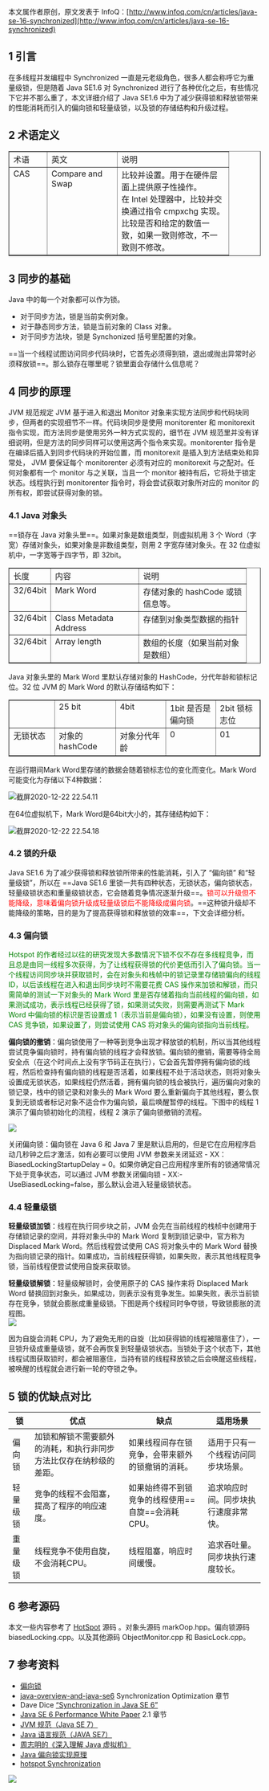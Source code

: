 本文属作者原创，原文发表于 InfoQ：[http://www.infoq.com/cn/articles/java-se-16-synchronized](http://www.infoq.com/cn/articles/java-se-16-synchronized)

1 引言
----

在多线程并发编程中 Synchronized 一直是元老级角色，很多人都会称呼它为重量级锁，但是随着 Java SE1.6 对 Synchronized 进行了各种优化之后，有些情况下它并不那么重了，本文详细介绍了 Java SE1.6 中为了减少获得锁和释放锁带来的性能消耗而引入的偏向锁和轻量级锁，以及锁的存储结构和升级过程。

2 术语定义
------

<table width="388" border="1" cellspacing="0" cellpadding="0"><tbody><tr><td valign="top" width="59">术语</td><td valign="top" width="123">英文</td><td valign="top" width="206">说明</td></tr><tr><td valign="top" width="59">CAS</td><td valign="top" width="123">Compare and Swap</td><td valign="top" width="206">比较并设置。用于在硬件层面上提供原子性操作。在&nbsp;Intel&nbsp;处理器中，比较并交换通过指令 cmpxchg 实现。比较是否和给定的数值一致，如果一致则修改，不一致则不修改。</td></tr></tbody></table>

3 同步的基础
-------

Java 中的每一个对象都可以作为锁。

*   对于同步方法，锁是当前实例对象。
*   对于静态同步方法，锁是当前对象的 Class 对象。
*   对于同步方法块，锁是 Synchonized 括号里配置的对象。

==当一个线程试图访问同步代码块时，它首先必须得到锁，退出或抛出异常时必须释放锁==。那么锁存在哪里呢？锁里面会存储什么信息呢？

4 同步的原理
-------

JVM 规范规定 JVM 基于进入和退出 Monitor 对象来实现方法同步和代码块同步，但两者的实现细节不一样。代码块同步是使用 monitorenter 和 monitorexit 指令实现，而方法同步是使用另外一种方式实现的，细节在 JVM 规范里并没有详细说明，但是方法的同步同样可以使用这两个指令来实现。monitorenter 指令是在编译后插入到同步代码块的开始位置，而 monitorexit 是插入到方法结束处和异常处， JVM 要保证每个 monitorenter 必须有对应的 monitorexit 与之配对。任何对象都有一个 monitor 与之关联，当且一个 monitor 被持有后，它将处于锁定状态。线程执行到 monitorenter 指令时，将会尝试获取对象所对应的 monitor 的所有权，即尝试获得对象的锁。

### 4.1 Java 对象头

==锁存在 Java 对象头里==。如果对象是数组类型，则虚拟机用 3 个 Word（字宽）存储对象头，如果对象是非数组类型，则用 2 字宽存储对象头。在 32 位虚拟机中，一字宽等于四字节，即 32bit。

<table width="417" border="1" cellspacing="0" cellpadding="0"><tbody><tr><td valign="top" width="59">长度</td><td valign="top" width="159">内容</td><td valign="top" width="198">说明</td></tr><tr><td valign="top" width="59">32/64bit</td><td valign="top" width="159">Mark Word</td><td valign="top" width="198">存储对象的 hashCode 或锁信息等。</td></tr><tr><td valign="top" width="59">32/64bit</td><td valign="top" width="159">Class Metadata Address</td><td valign="top" width="198">存储到对象类型数据的指针</td></tr><tr><td valign="top" width="59">32/64bit</td><td valign="top" width="159">Array length</td><td valign="top" width="198">数组的长度（如果当前对象是数组）</td></tr></tbody></table>

Java 对象头里的 Mark Word 里默认存储对象的 HashCode，分代年龄和锁标记位。32 位 JVM 的 Mark Word 的默认存储结构如下：

<table border="1" cellspacing="0" cellpadding="0"><tbody><tr><td valign="top" width="76"></td><td valign="top" width="106">25 bit</td><td valign="top" width="85">4bit</td><td valign="top" width="85">1bit 是否是偏向锁</td><td valign="top" width="73">2bit 锁标志位</td></tr><tr><td valign="top" width="76">无锁状态</td><td valign="top" width="106">对象的 hashCode</td><td valign="top" width="85">对象分代年龄</td><td valign="top" width="85">0</td><td valign="top" width="73">01</td></tr></tbody></table>



在运行期间Mark Word里存储的数据会随着锁标志位的变化而变化。Mark Word可能变化为存储以下4种数据：

![截屏2020-12-22 22.54.11](images/%E6%88%AA%E5%B1%8F2020-12-22%2022.54.11.png)

在64位虚拟机下，Mark Word是64bit大小的，其存储结构如下：

![截屏2020-12-22 22.54.18](images/%E6%88%AA%E5%B1%8F2020-12-22%2022.54.18.png)

### 4.2 锁的升级

Java SE1.6 为了减少获得锁和释放锁所带来的性能消耗，引入了 “偏向锁” 和“轻量级锁”，所以在 ==Java SE1.6  里锁一共有四种状态，无锁状态，偏向锁状态，轻量级锁状态和重量级锁状态，它会随着竞争情况逐渐升级==。<font color = red>锁可以升级但不能降级，意味着偏向锁升级成轻量级锁后不能降级成偏向锁</font>。==这种锁升级却不能降级的策略，目的是为了提高获得锁和释放锁的效率==，下文会详细分析。

### 4.3 偏向锁

<font color = green>Hotspot 的作者经过以往的研究发现大多数情况下锁不仅不存在多线程竞争，而且总是由同一线程多次获得，为了让线程获得锁的代价更低而引入了偏向锁。当一个线程访问同步块并获取锁时，会在对象头和栈帧中的锁记录里存储锁偏向的线程 ID，以后该线程在进入和退出同步块时不需要花费 CAS 操作来加锁和解锁，而只需简单的测试一下对象头的 Mark Word 里是否存储着指向当前线程的偏向锁，如果测试成功，表示线程已经获得了锁，如果测试失败，则需要再测试下 Mark Word 中偏向锁的标识是否设置成 1（表示当前是偏向锁），如果没有设置，则使用 CAS 竞争锁，如果设置了，则尝试使用 CAS 将对象头的偏向锁指向当前线程。</font>

**偏向锁的撤销**：偏向锁使用了一种等到竞争出现才释放锁的机制，所以当其他线程尝试竞争偏向锁时，持有偏向锁的线程才会释放锁。偏向锁的撤销，需要等待全局安全点（在这个时间点上没有字节码正在执行），它会首先暂停拥有偏向锁的线程，然后检查持有偏向锁的线程是否活着，如果线程不处于活动状态，则将对象头设置成无锁状态，如果线程仍然活着，拥有偏向锁的栈会被执行，遍历偏向对象的锁记录，栈中的锁记录和对象头的 Mark Word 要么重新偏向于其他线程，要么恢复到无锁或者标记对象不适合作为偏向锁，最后唤醒暂停的线程。下图中的线程 1 演示了偏向锁初始化的流程，线程 2 演示了偏向锁撤销的流程。

[![](images/%E5%81%8F%E5%90%91%E9%94%81%E7%9A%84%E6%92%A4%E9%94%80.png)](http://ifeve.com/java-synchronized/%e5%81%8f%e5%90%91%e9%94%81%e7%9a%84%e6%92%a4%e9%94%80/)

关闭偏向锁：偏向锁在 Java 6 和 Java 7 里是默认启用的，但是它在应用程序启动几秒钟之后才激活，如有必要可以使用 JVM 参数来关闭延迟 - XX：BiasedLockingStartupDelay = 0。如果你确定自己应用程序里所有的锁通常情况下处于竞争状态，可以通过 JVM 参数关闭偏向锁 - XX:-UseBiasedLocking=false，那么默认会进入轻量级锁状态。

### 4.4 轻量级锁

**轻量级锁加锁**：线程在执行同步块之前，JVM 会先在当前线程的栈桢中创建用于存储锁记录的空间，并将对象头中的 Mark Word 复制到锁记录中，官方称为 Displaced Mark Word。然后线程尝试使用 CAS 将对象头中的 Mark Word 替换为指向锁记录的指针。如果成功，当前线程获得锁，如果失败，表示其他线程竞争锁，当前线程便尝试使用自旋来获取锁。

**轻量级锁解锁**：轻量级解锁时，会使用原子的 CAS 操作来将 Displaced Mark Word 替换回到对象头，如果成功，则表示没有竞争发生。如果失败，表示当前锁存在竞争，锁就会膨胀成重量级锁。下图是两个线程同时争夺锁，导致锁膨胀的流程图。  
[![](images/%E8%BD%BB%E9%87%8F%E7%BA%A7%E9%94%81.png)](http://ifeve.com/java-synchronized/%e8%bd%bb%e9%87%8f%e7%ba%a7%e9%94%81/)

因为自旋会消耗 CPU，为了避免无用的自旋（比如获得锁的线程被阻塞住了），一旦锁升级成重量级锁，就不会再恢复到轻量级锁状态。当锁处于这个状态下，其他线程试图获取锁时，都会被阻塞住，当持有锁的线程释放锁之后会唤醒这些线程，被唤醒的线程就会进行新一轮的夺锁之争。

5 锁的优缺点对比
---------

| 锁       | 优点                                                         | 缺点                                              | 适用场景                             |
| -------- | ------------------------------------------------------------ | ------------------------------------------------- | ------------------------------------ |
| 偏向锁   | 加锁和解锁不需要额外的消耗，和执行非同步方法比仅存在纳秒级的差距。 | 如果线程间存在锁竞争，会带来额外的锁撤销的消耗。  | 适用于只有一个线程访问同步块场景。   |
| 轻量级锁 | 竞争的线程不会阻塞，提高了程序的响应速度。                   | 如果始终得不到锁竞争的线程使用==自旋==会消耗CPU。 | 追求响应时间。同步块执行速度非常快。 |
| 重量级锁 | 线程竞争不使用自旋，不会消耗CPU。                            | 线程阻塞，响应时间缓慢。                          | 追求吞吐量。同步块执行速度较长。     |

6 参考源码
------

本文一些内容参考了 [HotSpot](http://hg.openjdk.java.net/hsx/hotspot-main/hotspot/file/61b82be3b1ff/) 源码 。对象头源码 markOop.hpp。偏向锁源码 biasedLocking.cpp。以及其他源码 ObjectMonitor.cpp 和 BasicLock.cpp。

7 参考资料
------

*   [偏向锁](http://www.oracle.com/technetwork/java/javase/tech/biasedlocking-oopsla2006-preso-150106.pdf)
*   [java-overview-and-java-se6](http://pdffinder.net/Java-Overview-and-Java-SE-6-What's-New.html) Synchronization Optimization 章节
*   Dave Dice [“Synchronization in Java SE 6”](http://home.comcast.net/~pjbishop/Dave/MustangSync.pdf)
*   [Java SE 6 Performance White Paper](http://java.sun.com/performance/reference/whitepapers/6_performance.html#2.1.3) 2.1 章节
*   [JVM 规范（Java SE 7）](http://docs.oracle.com/javase/specs/jvms/se7/html/index.html)
*   [Java 语言规范（JAVA SE7）](http://docs.oracle.com/javase/specs/jls/se7/html/)
*   [周志明的《深入理解 Java 虚拟机》](http://book.douban.com/subject/6522893/)
*   [Java 偏向锁实现原理](http://kenwublog.com/theory-of-java-biased-locking)
*   [hotspot Synchronization](https://wikis.oracle.com/display/HotSpotInternals/Synchronization)

[![](images/%E5%9B%BE%E7%89%8715927356935531.jpg)](http://ads.cachekit.com/)